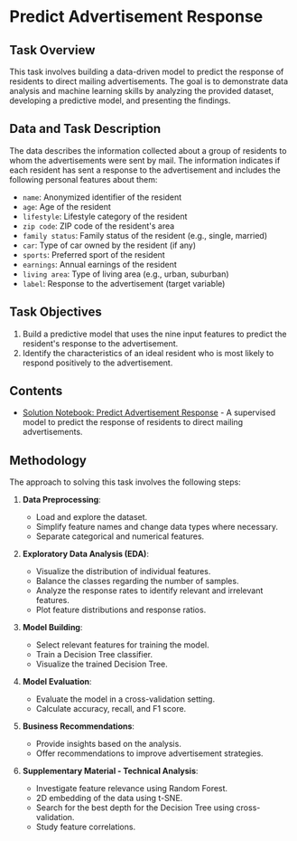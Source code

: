 # Predict Advertisement Response

## Task Overview

This task involves building a data-driven model to predict the response of residents to direct mailing advertisements. The goal is to demonstrate data analysis and machine learning skills by analyzing the provided dataset, developing a predictive model, and presenting the findings.

## Data and Task Description

The data describes the information collected about a group of residents to whom the advertisements were sent by mail. The information indicates if each resident has sent a response to the advertisement and includes the following personal features about them:

- `name`: Anonymized identifier of the resident
- `age`: Age of the resident
- `lifestyle`: Lifestyle category of the resident
- `zip code`: ZIP code of the resident's area
- `family status`: Family status of the resident (e.g., single, married)
- `car`: Type of car owned by the resident (if any)
- `sports`: Preferred sport of the resident
- `earnings`: Annual earnings of the resident
- `living area`: Type of living area (e.g., urban, suburban)
- `label`: Response to the advertisement (target variable)

## Task Objectives

1. Build a predictive model that uses the nine input features to predict the resident's response to the advertisement.
2. Identify the characteristics of an ideal resident who is most likely to respond positively to the advertisement.

## Contents
- [Solution Notebook: Predict Advertisement Response](ads_task.ipynb) - A supervised model to predict the response of residents to direct mailing advertisements.
  
## Methodology

The approach to solving this task involves the following steps:

1. **Data Preprocessing**:
    - Load and explore the dataset.
    - Simplify feature names and change data types where necessary.
    - Separate categorical and numerical features.

2. **Exploratory Data Analysis (EDA)**:
    - Visualize the distribution of individual features.
    - Balance the classes regarding the number of samples.
    - Analyze the response rates to identify relevant and irrelevant features.
    - Plot feature distributions and response ratios.

3. **Model Building**:
    - Select relevant features for training the model.
    - Train a Decision Tree classifier.
    - Visualize the trained Decision Tree.

4. **Model Evaluation**:
    - Evaluate the model in a cross-validation setting.
    - Calculate accuracy, recall, and F1 score.

5. **Business Recommendations**:
    - Provide insights based on the analysis.
    - Offer recommendations to improve advertisement strategies.

6. **Supplementary Material - Technical Analysis**:
    - Investigate feature relevance using Random Forest.
    - 2D embedding of the data using t-SNE.
    - Search for the best depth for the Decision Tree using cross-validation.
    - Study feature correlations.
